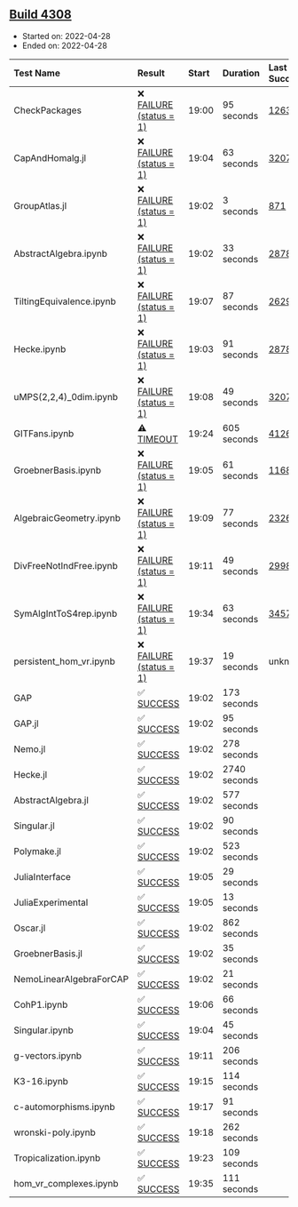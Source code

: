 ## [Build 4308](https://oscarci.mathematik.uni-kl.de/job/oscar-stable/4308/)

* Started on: 2022-04-28
* Ended on: 2022-04-28

| Test Name    | Result | Start | Duration | Last Success | First Failure |
|:-------------|:-------|:------|:---------|:-------------|:--------------|
| CheckPackages | ❌ [FAILURE (status = 1)](https://oscarci.mathematik.uni-kl.de/job/oscar-stable/4308/artifact/logs/build-4308/CheckPackages.log) | 19:00 | 95 seconds | [1263](https://oscarci.mathematik.uni-kl.de/job/oscar-stable/1263/) | [1264](https://oscarci.mathematik.uni-kl.de/job/oscar-stable/1264/) |
| CapAndHomalg.jl | ❌ [FAILURE (status = 1)](https://oscarci.mathematik.uni-kl.de/job/oscar-stable/4308/artifact/logs/build-4308/CapAndHomalg.jl.log) | 19:04 | 63 seconds | [3207](https://oscarci.mathematik.uni-kl.de/job/oscar-stable/3207/) | [3208](https://oscarci.mathematik.uni-kl.de/job/oscar-stable/3208/) |
| GroupAtlas.jl | ❌ [FAILURE (status = 1)](https://oscarci.mathematik.uni-kl.de/job/oscar-stable/4308/artifact/logs/build-4308/GroupAtlas.jl.log) | 19:02 | 3 seconds | [871](https://oscarci.mathematik.uni-kl.de/job/oscar-stable/871/) | [872](https://oscarci.mathematik.uni-kl.de/job/oscar-stable/872/) |
| AbstractAlgebra.ipynb | ❌ [FAILURE (status = 1)](https://oscarci.mathematik.uni-kl.de/job/oscar-stable/4308/artifact/logs/build-4308/AbstractAlgebra.ipynb.log) | 19:02 | 33 seconds | [2878](https://oscarci.mathematik.uni-kl.de/job/oscar-stable/2878/) | [2879](https://oscarci.mathematik.uni-kl.de/job/oscar-stable/2879/) |
| TiltingEquivalence.ipynb | ❌ [FAILURE (status = 1)](https://oscarci.mathematik.uni-kl.de/job/oscar-stable/4308/artifact/logs/build-4308/TiltingEquivalence.ipynb.log) | 19:07 | 87 seconds | [2629](https://oscarci.mathematik.uni-kl.de/job/oscar-stable/2629/) | [2630](https://oscarci.mathematik.uni-kl.de/job/oscar-stable/2630/) |
| Hecke.ipynb | ❌ [FAILURE (status = 1)](https://oscarci.mathematik.uni-kl.de/job/oscar-stable/4308/artifact/logs/build-4308/Hecke.ipynb.log) | 19:03 | 91 seconds | [2878](https://oscarci.mathematik.uni-kl.de/job/oscar-stable/2878/) | [2879](https://oscarci.mathematik.uni-kl.de/job/oscar-stable/2879/) |
| uMPS(2,2,4)_0dim.ipynb | ❌ [FAILURE (status = 1)](https://oscarci.mathematik.uni-kl.de/job/oscar-stable/4308/artifact/logs/build-4308/uMPS-2-2-4-_0dim.ipynb.log) | 19:08 | 49 seconds | [3207](https://oscarci.mathematik.uni-kl.de/job/oscar-stable/3207/) | [3208](https://oscarci.mathematik.uni-kl.de/job/oscar-stable/3208/) |
| GITFans.ipynb | ⚠ [TIMEOUT](https://oscarci.mathematik.uni-kl.de/job/oscar-stable/4308/artifact/logs/build-4308/GITFans.ipynb.log) | 19:24 | 605 seconds | [4126](https://oscarci.mathematik.uni-kl.de/job/oscar-stable/4126/) | [4127](https://oscarci.mathematik.uni-kl.de/job/oscar-stable/4127/) |
| GroebnerBasis.ipynb | ❌ [FAILURE (status = 1)](https://oscarci.mathematik.uni-kl.de/job/oscar-stable/4308/artifact/logs/build-4308/GroebnerBasis.ipynb.log) | 19:05 | 61 seconds | [1168](https://oscarci.mathematik.uni-kl.de/job/oscar-stable/1168/) | [1169](https://oscarci.mathematik.uni-kl.de/job/oscar-stable/1169/) |
| AlgebraicGeometry.ipynb | ❌ [FAILURE (status = 1)](https://oscarci.mathematik.uni-kl.de/job/oscar-stable/4308/artifact/logs/build-4308/AlgebraicGeometry.ipynb.log) | 19:09 | 77 seconds | [2326](https://oscarci.mathematik.uni-kl.de/job/oscar-stable/2326/) | [2327](https://oscarci.mathematik.uni-kl.de/job/oscar-stable/2327/) |
| DivFreeNotIndFree.ipynb | ❌ [FAILURE (status = 1)](https://oscarci.mathematik.uni-kl.de/job/oscar-stable/4308/artifact/logs/build-4308/DivFreeNotIndFree.ipynb.log) | 19:11 | 49 seconds | [2998](https://oscarci.mathematik.uni-kl.de/job/oscar-stable/2998/) | [2999](https://oscarci.mathematik.uni-kl.de/job/oscar-stable/2999/) |
| SymAlgIntToS4rep.ipynb | ❌ [FAILURE (status = 1)](https://oscarci.mathematik.uni-kl.de/job/oscar-stable/4308/artifact/logs/build-4308/SymAlgIntToS4rep.ipynb.log) | 19:34 | 63 seconds | [3457](https://oscarci.mathematik.uni-kl.de/job/oscar-stable/3457/) | [3458](https://oscarci.mathematik.uni-kl.de/job/oscar-stable/3458/) |
| persistent_hom_vr.ipynb | ❌ [FAILURE (status = 1)](https://oscarci.mathematik.uni-kl.de/job/oscar-stable/4308/artifact/logs/build-4308/persistent_hom_vr.ipynb.log) | 19:37 | 19 seconds | unknown | unknown |
| GAP | ✅ [SUCCESS](https://oscarci.mathematik.uni-kl.de/job/oscar-stable/4308/artifact/logs/build-4308/GAP.log) | 19:02 | 173 seconds |  |  |
| GAP.jl | ✅ [SUCCESS](https://oscarci.mathematik.uni-kl.de/job/oscar-stable/4308/artifact/logs/build-4308/GAP.jl.log) | 19:02 | 95 seconds |  |  |
| Nemo.jl | ✅ [SUCCESS](https://oscarci.mathematik.uni-kl.de/job/oscar-stable/4308/artifact/logs/build-4308/Nemo.jl.log) | 19:02 | 278 seconds |  |  |
| Hecke.jl | ✅ [SUCCESS](https://oscarci.mathematik.uni-kl.de/job/oscar-stable/4308/artifact/logs/build-4308/Hecke.jl.log) | 19:02 | 2740 seconds |  |  |
| AbstractAlgebra.jl | ✅ [SUCCESS](https://oscarci.mathematik.uni-kl.de/job/oscar-stable/4308/artifact/logs/build-4308/AbstractAlgebra.jl.log) | 19:02 | 577 seconds |  |  |
| Singular.jl | ✅ [SUCCESS](https://oscarci.mathematik.uni-kl.de/job/oscar-stable/4308/artifact/logs/build-4308/Singular.jl.log) | 19:02 | 90 seconds |  |  |
| Polymake.jl | ✅ [SUCCESS](https://oscarci.mathematik.uni-kl.de/job/oscar-stable/4308/artifact/logs/build-4308/Polymake.jl.log) | 19:02 | 523 seconds |  |  |
| JuliaInterface | ✅ [SUCCESS](https://oscarci.mathematik.uni-kl.de/job/oscar-stable/4308/artifact/logs/build-4308/JuliaInterface.log) | 19:05 | 29 seconds |  |  |
| JuliaExperimental | ✅ [SUCCESS](https://oscarci.mathematik.uni-kl.de/job/oscar-stable/4308/artifact/logs/build-4308/JuliaExperimental.log) | 19:05 | 13 seconds |  |  |
| Oscar.jl | ✅ [SUCCESS](https://oscarci.mathematik.uni-kl.de/job/oscar-stable/4308/artifact/logs/build-4308/Oscar.jl.log) | 19:02 | 862 seconds |  |  |
| GroebnerBasis.jl | ✅ [SUCCESS](https://oscarci.mathematik.uni-kl.de/job/oscar-stable/4308/artifact/logs/build-4308/GroebnerBasis.jl.log) | 19:02 | 35 seconds |  |  |
| NemoLinearAlgebraForCAP | ✅ [SUCCESS](https://oscarci.mathematik.uni-kl.de/job/oscar-stable/4308/artifact/logs/build-4308/NemoLinearAlgebraForCAP.log) | 19:02 | 21 seconds |  |  |
| CohP1.ipynb | ✅ [SUCCESS](https://oscarci.mathematik.uni-kl.de/job/oscar-stable/4308/artifact/logs/build-4308/CohP1.ipynb.log) | 19:06 | 66 seconds |  |  |
| Singular.ipynb | ✅ [SUCCESS](https://oscarci.mathematik.uni-kl.de/job/oscar-stable/4308/artifact/logs/build-4308/Singular.ipynb.log) | 19:04 | 45 seconds |  |  |
| g-vectors.ipynb | ✅ [SUCCESS](https://oscarci.mathematik.uni-kl.de/job/oscar-stable/4308/artifact/logs/build-4308/g-vectors.ipynb.log) | 19:11 | 206 seconds |  |  |
| K3-16.ipynb | ✅ [SUCCESS](https://oscarci.mathematik.uni-kl.de/job/oscar-stable/4308/artifact/logs/build-4308/K3-16.ipynb.log) | 19:15 | 114 seconds |  |  |
| c-automorphisms.ipynb | ✅ [SUCCESS](https://oscarci.mathematik.uni-kl.de/job/oscar-stable/4308/artifact/logs/build-4308/c-automorphisms.ipynb.log) | 19:17 | 91 seconds |  |  |
| wronski-poly.ipynb | ✅ [SUCCESS](https://oscarci.mathematik.uni-kl.de/job/oscar-stable/4308/artifact/logs/build-4308/wronski-poly.ipynb.log) | 19:18 | 262 seconds |  |  |
| Tropicalization.ipynb | ✅ [SUCCESS](https://oscarci.mathematik.uni-kl.de/job/oscar-stable/4308/artifact/logs/build-4308/Tropicalization.ipynb.log) | 19:23 | 109 seconds |  |  |
| hom_vr_complexes.ipynb | ✅ [SUCCESS](https://oscarci.mathematik.uni-kl.de/job/oscar-stable/4308/artifact/logs/build-4308/hom_vr_complexes.ipynb.log) | 19:35 | 111 seconds |  |  |
